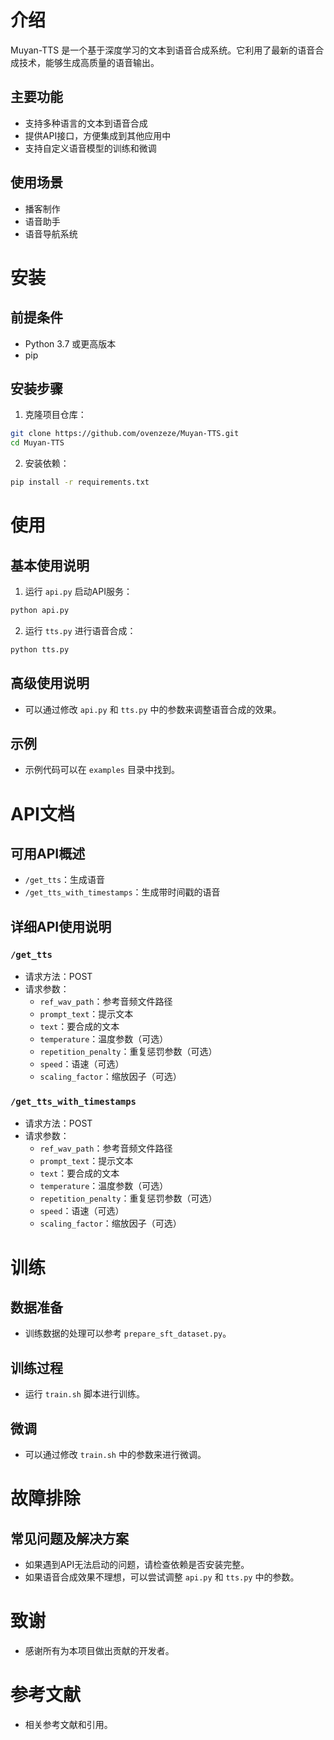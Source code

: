 # 介绍

Muyan-TTS 是一个基于深度学习的文本到语音合成系统。它利用了最新的语音合成技术，能够生成高质量的语音输出。

## 主要功能

- 支持多种语言的文本到语音合成
- 提供API接口，方便集成到其他应用中
- 支持自定义语音模型的训练和微调

## 使用场景

- 播客制作
- 语音助手
- 语音导航系统

# 安装

## 前提条件

- Python 3.7 或更高版本
- pip

## 安装步骤

1. 克隆项目仓库：

```bash
git clone https://github.com/ovenzeze/Muyan-TTS.git
cd Muyan-TTS
```

2. 安装依赖：

```bash
pip install -r requirements.txt
```

# 使用

## 基本使用说明

1. 运行 `api.py` 启动API服务：

```bash
python api.py
```

2. 运行 `tts.py` 进行语音合成：

```bash
python tts.py
```

## 高级使用说明

- 可以通过修改 `api.py` 和 `tts.py` 中的参数来调整语音合成的效果。

## 示例

- 示例代码可以在 `examples` 目录中找到。

# API文档

## 可用API概述

- `/get_tts`：生成语音
- `/get_tts_with_timestamps`：生成带时间戳的语音

## 详细API使用说明

### `/get_tts`

- 请求方法：POST
- 请求参数：
  - `ref_wav_path`：参考音频文件路径
  - `prompt_text`：提示文本
  - `text`：要合成的文本
  - `temperature`：温度参数（可选）
  - `repetition_penalty`：重复惩罚参数（可选）
  - `speed`：语速（可选）
  - `scaling_factor`：缩放因子（可选）

### `/get_tts_with_timestamps`

- 请求方法：POST
- 请求参数：
  - `ref_wav_path`：参考音频文件路径
  - `prompt_text`：提示文本
  - `text`：要合成的文本
  - `temperature`：温度参数（可选）
  - `repetition_penalty`：重复惩罚参数（可选）
  - `speed`：语速（可选）
  - `scaling_factor`：缩放因子（可选）

# 训练

## 数据准备

- 训练数据的处理可以参考 `prepare_sft_dataset.py`。

## 训练过程

- 运行 `train.sh` 脚本进行训练。

## 微调

- 可以通过修改 `train.sh` 中的参数来进行微调。

# 故障排除

## 常见问题及解决方案

- 如果遇到API无法启动的问题，请检查依赖是否安装完整。
- 如果语音合成效果不理想，可以尝试调整 `api.py` 和 `tts.py` 中的参数。

# 致谢

- 感谢所有为本项目做出贡献的开发者。

# 参考文献

- 相关参考文献和引用。
